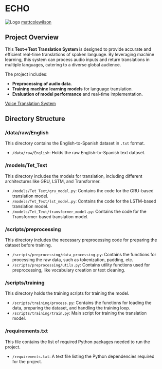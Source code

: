# ECHO

![Logo](https://github.com/MosesTheRedSea/Voice-Based-Text-Language-Translation-System/blob/main/echo.png)
[mattcolewilson](https://dribbble.com/mattcolewilson)

## Project Overview
This **Text->Text Translation System** is designed to provide accurate and efficient real-time translations of spoken language. By leveraging machine learning, this system can process audio inputs and return translations in multiple languages, catering to a diverse global audience.

The project includes:
- **Preprocessing of audio data**.
- **Training machine learning models** for language translation.
- **Evaluation of model performance** and real-time implementation.

[Voice Translation System](https://mosestheredsea.github.io/ECHO-Voice-Translation/)

## Directory Structure

### /data/raw/English
This directory contains the English-to-Spanish dataset in `.txt` format.

- `/data/raw/English`: Holds the raw English-to-Spanish text dataset.

### /models/Tet_Text
This directory includes the models for translation, including different architectures like GRU, LSTM, and Transformer.

- `/models/Tet_Text/gru_model.py`: Contains the code for the GRU-based translation model.
- `/models/Tet_Text/lst_model.py`: Contains the code for the LSTM-based translation model.
- `/models/Tet_Text/transformer_model.py`: Contains the code for the Transformer-based translation model.

### /scripts/preprocessing
This directory includes the necessary preprocessing code for preparing the dataset before training.

- `/scripts/preprocessing/data_processing.py`: Contains the functions for processing the raw data, such as tokenization, padding, etc.
- `/scripts/preprocessing/utils.py`: Contains utility functions used for preprocessing, like vocabulary creation or text cleaning.

### /scripts/training
This directory holds the training scripts for training the model.

- `/scripts/training/process.py`: Contains the functions for loading the data, preparing the dataset, and handling the training loop.
- `/scripts/training/train.py`: Main script for training the translation model.

### /requirements.txt
This file contains the list of required Python packages needed to run the project.

- `/requirements.txt`: A text file listing the Python dependencies required for the project.
